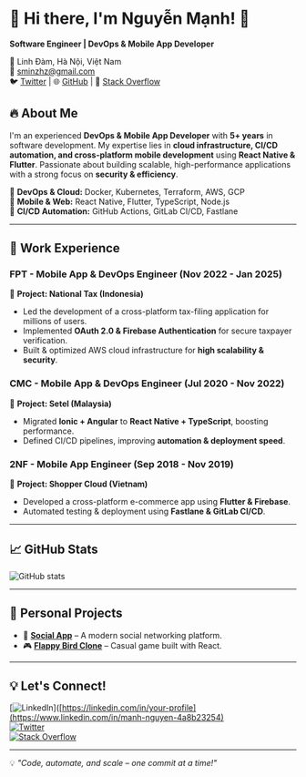 # 👋 Hi there, I'm Nguyễn Mạnh! 🚀  
**Software Engineer | DevOps & Mobile App Developer**  

📍 Linh Đàm, Hà Nội, Việt Nam  
📧 sminzhz@gmail.com  
🐦 [Twitter](https://x.com/mark_mowattt) | 🌐 [GitHub](https://github.com/maearon) | 💬 [Stack Overflow](https://stackoverflow.com/users/20385795)  

## 🔥 About Me  
I'm an experienced **DevOps & Mobile App Developer** with **5+ years** in software development. My expertise lies in **cloud infrastructure, CI/CD automation, and cross-platform mobile development** using **React Native & Flutter**. Passionate about building scalable, high-performance applications with a strong focus on **security & efficiency**.  

🔹 **DevOps & Cloud:** Docker, Kubernetes, Terraform, AWS, GCP  
🔹 **Mobile & Web:** React Native, Flutter, TypeScript, Node.js  
🔹 **CI/CD Automation:** GitHub Actions, GitLab CI/CD, Fastlane  

---

## 💼 Work Experience  

### **FPT - Mobile App & DevOps Engineer** (Nov 2022 - Jan 2025)  
🚀 **Project: National Tax (Indonesia)**  
- Led the development of a cross-platform tax-filing application for millions of users.  
- Implemented **OAuth 2.0 & Firebase Authentication** for secure taxpayer verification.  
- Built & optimized AWS cloud infrastructure for **high scalability & security**.  

### **CMC - Mobile App & DevOps Engineer** (Jul 2020 - Nov 2022)  
🚀 **Project: Setel (Malaysia)**  
- Migrated **Ionic + Angular** to **React Native + TypeScript**, boosting performance.  
- Defined CI/CD pipelines, improving **automation & deployment speed**.  

### **2NF - Mobile App Engineer** (Sep 2018 - Nov 2019)  
🚀 **Project: Shopper Cloud (Vietnam)**  
- Developed a cross-platform e-commerce app using **Flutter & Firebase**.  
- Automated testing & deployment using **Fastlane & GitLab CI/CD**.  

---

## 📈 GitHub Stats  

![GitHub stats](https://github-readme-stats.vercel.app/api?username=maearon&show_icons=true&theme=radical)  

---

## 🚀 Personal Projects  
- 🔗 **[Social App](https://ruby-rails-boilerplate.vercel.app/login)** – A modern social networking platform.  
- 🎮 **[Flappy Bird Clone](https://flappybirdreact-vercel-com.vercel.app/)** – Casual game built with React.  

---

## 💡 Let's Connect!  
[![LinkedIn](https://img.shields.io/badge/LinkedIn-0077B5?style=for-the-badge&logo=linkedin&logoColor=white)]([https://linkedin.com/in/your-profile](https://www.linkedin.com/in/manh-nguyen-4a8b23254)  
[![Twitter](https://img.shields.io/badge/Twitter-1DA1F2?style=for-the-badge&logo=twitter&logoColor=white)](https://x.com/mark_mowattt)  
[![Stack Overflow](https://img.shields.io/badge/Stack%20Overflow-F58025?style=for-the-badge&logo=stackoverflow&logoColor=white)](https://stackoverflow.com/users/20385795)  

---

💡 *"Code, automate, and scale – one commit at a time!"*  
